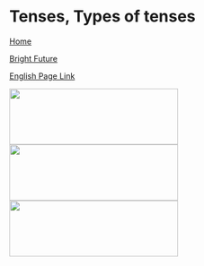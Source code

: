 # Tenses, Types of tenses


[Home](all-files-links.md)

[Bright Future](bright-future.md)

[English Page Link](all-english-links.md)


<img src="https://i.pinimg.com/736x/2c/3d/69/2c3d6998466e368e8f61055f7e6c863d.jpg" width="300" height="100">
<img src="https://i.pinimg.com/736x/be/39/a3/be39a340808963289798f8fab8aeb1de.jpg" width="300" height="100">
<img src="https://mrmrsenglish.com/wp-content/uploads/2024/05/100-English-Sentences-for-Kids-810x424.png" width="300" height="100">

